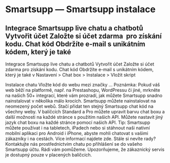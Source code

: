 # Smartsupp — Smartsupp instalace
## Integrace Smartsupp live chatu a chatbotů Vytvořit účet Založte si účet zdarma  pro získání kodu. Chat kód Obdržíte e-mail s unikátním kódem, který je také
Integrace Smartsupp live chatu a chatbotů
Vytvořit účet
Založte si účet zdarma pro získání kodu.
Chat kód
Obdržíte e-mail s unikátním kódem, který je také v Nastavení > Chat box > Instalace > Vložit skript
<script>
var _smartsupp = _smartsupp || {};
_smartsupp.key = 'VAS_SMARTSUPP_CHAT_KOD';
window.smartsupp||(function(d) {
	var s,c,o=smartsupp=function(){ o._.push(arguments)};o._=[];
	s=d.getElementsByTagName('script')[0];c=d.createElement('script');
	c.type='text/javascript';c.charset='utf-8';c.async=true;
	c.src='//www.smartsuppchat.com/loader.js?';s.parentNode.insertBefore(c,s);
})(document);
</script>
Instalace chatu
Vložte kód do webu mezi značky <head> … </head>
Poznámka: Pokud váš web běží na platformě, např. na Prestashopu, WordPressu či jiné, mrkněte na našich 50+ integrací, které vám prozradí, jak můžete Smartsupp snadno nainstalovat v několika málo krocích.
Smartsupp můžete nainstalovat na neomezený počet webů. Stačí přidat ten stejný Smartsupp chat kód na všechny weby. V balíčcích Standard a Pro můžete upravit barvu chat boxu a další možnosti na každé stránce s použitím našich API. Můžete nastavit jiný jazyk chat boxu na každé stránce pomocí našich API.
Tip: Smartsupp můžete používat i na tabletech, iPadech nebo si stáhnout naši nativní mobilní aplikaci pro Android i iPhone, abyste mohli chatovat s vašimi zákazníky i na cestách. Více informací najdete zde.
Stále si nevíte rady? Kontaktujte nás prostřednictvím chatu po přihlášení se do vašeho Smartsupp účtu. Rádi vám pomůžeme. Upozorňujeme, že zákaznický servis je dostupný pouze v placených balíčcích.

